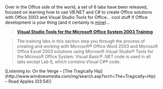 Over in the Office side of the world, a set of 6 labs have been released, focused on learning how to use VB.NET and C# to create Office solutions with Office 2003 and Visual Studio Tools for Office... cool stuff if Office development is your thing (and it certainly is [mine](http://www.duncanmackenzie.net/books/))...

> **[Visual Studio Tools for the Microsoft Office System 2003 Training](http://msdn.microsoft.com/library/default.asp?url=/library/en-us/odc_2003_ta/html/odc_landvsto03_tr.asp)**
>

> The training labs in this section step you through the process of creating and working with Microsoft&reg; Office Word 2003 and Microsoft Office Excel 2003 solutions using Microsoft Visual Studio&reg; Tools for the Microsoft Office System. Visual Basic&reg; .NET code is used in all labs except Lab 6, which contains Visual C#&reg; code.

<div class="media">
  [Listening to: On the Verge &#8211; [The Tragically Hip](http://www.windowsmedia.com/mg/search.asp?srch=The+Tragically+Hip) &#8211; Road Apples (03:54)]
</div>